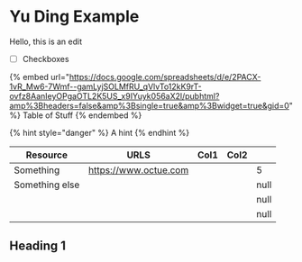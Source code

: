 # Yu Ding Example

Hello, this is an edit

* [ ] Checkboxes

{% embed url="https://docs.google.com/spreadsheets/d/e/2PACX-1vR_Mw6-7Wmf--gamLyjSOLMfRU_qVlvTo12kK9rT-ovfz8AanIeyOPgaOTL2K5US_x9IYuyk056aX2l/pubhtml?amp%3Bheaders=false&amp%3Bsingle=true&amp%3Bwidget=true&gid=0" %}
Table of Stuff
{% endembed %}

{% hint style="danger" %}
A hint
{% endhint %}

<table><thead><tr><th>Resource</th><th>URLS</th><th>Col1</th><th>Col2</th><th data-type="rating" data-max="5"></th></tr></thead><tbody><tr><td>Something</td><td><a href="https://www.octue.com">https://www.octue.com</a></td><td></td><td></td><td>5</td></tr><tr><td>Something else</td><td></td><td></td><td></td><td>null</td></tr><tr><td></td><td></td><td></td><td></td><td>null</td></tr><tr><td></td><td></td><td></td><td></td><td>null</td></tr></tbody></table>

## Heading 1

